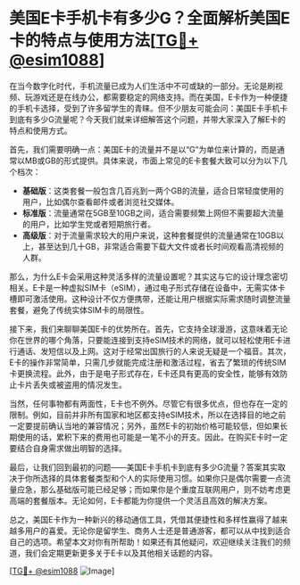 # 美国E卡手机卡有多少G？全面解析美国E卡的特点与使用方法[[TG💪+ @esim1088](https://t.me/s/esim1088)]

在当今数字化时代，手机流量已成为人们生活中不可或缺的一部分。无论是刷视频、玩游戏还是在线办公，都需要稳定的网络支持。而在美国，E卡作为一种便捷的手机卡选择，受到了许多留学生的青睐。但不少朋友可能会问：美国E卡手机卡到底有多少G流量呢？今天我们就来详细解答这个问题，并带大家深入了解E卡的特点和使用方式。

首先，我们需要明确一点：美国E卡的流量并不是以“G”为单位来计算的，而是通常以MB或GB的形式提供。具体来说，市面上常见的E卡套餐大致可以分为以下几个档次：

- **基础版**：这类套餐一般包含几百兆到一两个GB的流量，适合日常轻度使用的用户，比如偶尔查看邮件或者浏览社交媒体。
- **标准版**：流量通常在5GB至10GB之间，适合需要频繁上网但不需要超大流量的用户，比如学生党或者短期旅行者。
- **高级版**：对于流量需求较大的用户来说，这种套餐提供的流量通常在10GB以上，甚至达到几十GB，非常适合需要下载大文件或者长时间观看高清视频的人群。

那么，为什么E卡会采用这种灵活多样的流量设置呢？其实这与它的设计理念密切相关。E卡是一种虚拟SIM卡（eSIM），通过电子形式存储在设备中，无需实体卡槽即可激活使用。这种设计不仅方便携带，还能让用户根据实际需求随时调整流量套餐，避免了传统实体SIM卡的局限性。

接下来，我们来聊聊美国E卡的优势所在。首先，它支持全球漫游，这意味着无论你在世界的哪个角落，只要能连接到支持eSIM技术的网络，就可以轻松使用E卡进行通话、发短信以及上网。这对于经常出国旅行的人来说无疑是一个福音。其次，E卡的操作非常简单，只需几步就能完成注册和激活过程，省去了繁琐的传统SIM卡更换流程。此外，由于是电子形式存在，E卡还具有更高的安全性，能够有效防止卡片丢失或被盗用的情况发生。

当然，任何事物都有两面性，E卡也不例外。尽管它有很多优点，但也存在一定的限制。例如，目前并非所有国家和地区都支持eSIM技术，所以在选择目的地之前一定要提前确认当地的兼容情况；另外，虽然E卡的初始价格可能较低，但如果长期使用的话，累积下来的费用也可能是一笔不小的开支。因此，在购买E卡时一定要结合自身需求做出明智的选择。

最后，让我们回到最初的问题——美国E卡手机卡到底有多少G流量？答案其实取决于你所选择的具体套餐类型和个人的实际使用习惯。如果你只是偶尔需要一点流量应急，那么基础版可能已经足够；而如果你是个重度互联网用户，则不妨考虑更高端的套餐版本。无论如何，E卡都能为你提供一个灵活且高效的解决方案。

总之，美国E卡作为一种新兴的移动通信工具，凭借其便捷性和多样性赢得了越来越多用户的喜爱。无论你是留学生、商务人士还是普通游客，都可以从中找到适合自己的选项。希望本文对你有所帮助！如果还有其他疑问，欢迎继续关注我们的频道，我们会定期更新更多关于E卡以及其他相关话题的内容。

[[TG💪+ @esim1088](https://t.me/s/esim1088) ![Image](https://i.postimg.cc/4NQfJmqS/Snipaste-2025-05-13-00-14-12.png)]